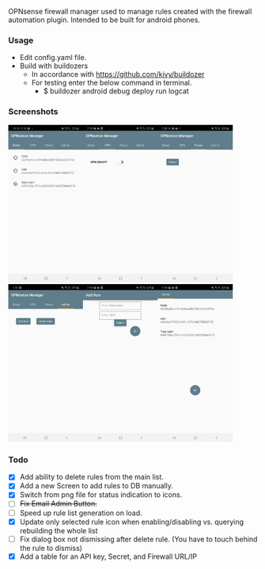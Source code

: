 OPNsense firewall manager used to manage rules created with the firewall automation plugin. Intended to be built for android phones. 

### Usage
- Edit config.yaml file.
- Build with buildozers
    - In accordance with https://github.com/kivy/buildozer
    - For testing enter the below command in terminal.
        - $ buildozer android debug deploy run logcat

### Screenshots
<img src="screenshots/rules.jpg" width="30%"></img><img src="screenshots/vpn.jpg" width="30%"></img><img src="screenshots/power.jpg" width="30%"></img><img src="screenshots/admin.jpg" width="30%"></img><img src="screenshots/add_rule.jpg" width="30%"></img><img src="screenshots/delete.jpg" width="30%"></img>

### Todo
- [X] Add ability to delete rules from the main list.
- [x] Add a new Screen to add rules to DB manually.
- [x] Switch from png file for status indication to icons.
- [ ] <strike>Fix Email Admin Button.</strike>
- [ ] Speed up rule list generation on load.
- [X] Update only selected rule icon when enabling/disabling vs. querying rebuilding the whole list
- [ ] Fix dialog box not dismissing after delete rule. (You have to touch behind the rule to dismiss)
- [X] Add a table for an API key, Secret, and Firewall URL/IP
